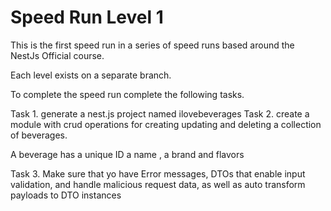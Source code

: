<h1>Speed Run Level 1</h1>

This is the first speed run in a series of speed runs based around the NestJs Official course.

Each level exists on a separate branch.

To complete the speed run complete the following tasks.

Task 1. generate a nest.js project named ilovebeverages
Task 2. create a module with crud operations for creating updating and deleting a collection of beverages.

A beverage has a unique ID a name , a brand and flavors

Task 3. Make sure that yo have Error messages, DTOs that enable input validation, and handle malicious request data, as well as auto transform payloads to DTO instances
